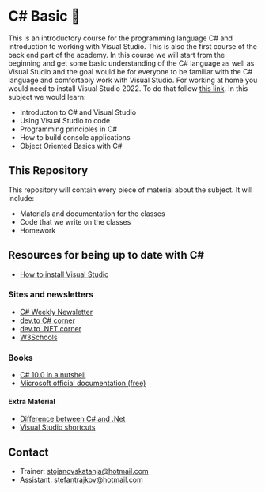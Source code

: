 # C# Basic 📘

This is an introductory course for the programming language C# and introduction to working with Visual Studio. This is also the first course of the back end part of the academy. In this course we will start from the beginning and get some basic understanding of the C# language as well as Visual Studio and the goal would be for everyone to be familiar with the C# language and comfortably work with Visual Studio. For working at home you would need to install Visual Studio 2022. To do that follow [this link](VisualStudio.md). In this subject we would learn:

* Introducton to C# and Visual Studio
* Using Visual Studio to code
* Programming principles in C#
* How to build console applications
* Object Oriented Basics with C#

## This Repository

This repository will contain every piece of material about the subject. It will include:

* Materials and documentation for the classes
* Code that we write on the classes
* Homework

## Resources for being up to date with C\#

* [How to install Visual Studio](../VisualStudio.md)

### Sites and newsletters

* [C# Weekly Newsletter](https://csharpdigest.net/)
* [dev.to C# corner](https://dev.to/t/csharp)
* [dev.to .NET corner](https://dev.to/t/dotnet)
* [W3Schools](https://www.w3schools.com/cs/cs_getstarted.asp)

### Books

* [C# 10.0 in a nutshell](https://www.bookdepository.com/C-10-Nutshell-Joseph-Albahari/9781098121952?ref=grid-view&qid=1676535365837&sr=1-1)
* [Microsoft official documentation (free)](https://docs.microsoft.com/en-us/dotnet/csharp/)

#### Extra Material

* [Difference between C# and .Net](https://www.educba.com/c-sharp-vs-net)
* [Visual Studio shortcuts](https://learn.microsoft.com/en-us/visualstudio/ide/default-keyboard-shortcuts-in-visual-studio?view=vs-2022)

## Contact

* Trainer: stojanovskatanja@hotmail.com
* Assistant: stefantrajkov@hotmail.com
